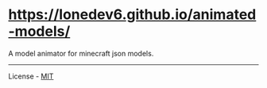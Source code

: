 # https://lonedev6.github.io/animated-models/

A model animator for minecraft json models.

---

License - [MIT](https://github.com/LoneDev6/animated-models/blob/master/LICENSE)
